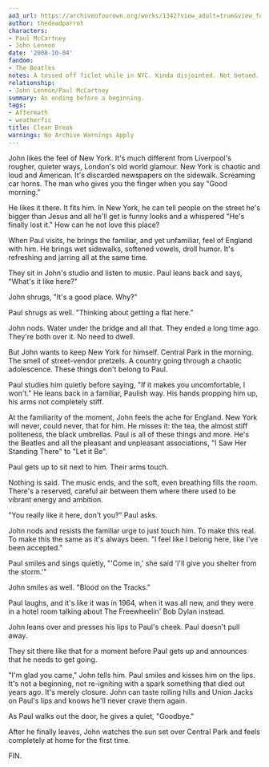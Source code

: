 ```yaml
---
ao3_url: https://archiveofourown.org/works/1342?view_adult=true&view_full_work=true
author: thedeadparrot
characters:
- Paul McCartney
- John Lennon
date: '2008-10-04'
fandom:
- The Beatles
notes: A tossed off ficlet while in NYC. Kinda disjointed. Not betaed.
relationship:
- John Lennon/Paul McCartney
summary: An ending before a beginning.
tags:
- Aftermath
- weatherfic
title: Clean Break
warnings: No Archive Warnings Apply
---
```


John likes the feel of New York. It's much different from Liverpool's rougher, quieter ways, London's old world glamour. New York is chaotic and loud and American. It's discarded newspapers on the sidewalk. Screaming car horns. The man who gives you the finger when you say "Good morning."

He likes it there. It fits him. In New York, he can tell people on the street he's bigger than Jesus and all he'll get is funny looks and a whispered "He's finally lost it." How can he not love this place?

When Paul visits, he brings the familiar, and yet unfamiliar, feel of England with him. He brings wet sidewalks, softened vowels, droll humor. It's refreshing and jarring all at the same time.

They sit in John's studio and listen to music. Paul leans back and says, "What's it like here?"

John shrugs, "It's a good place. Why?"

Paul shrugs as well. "Thinking about getting a flat here."

John nods. Water under the bridge and all that. They ended a long time ago. They're both over it. No need to dwell.

But John wants to keep New York for himself. Central Park in the morning. The smell of street-vendor pretzels. A country going through a chaotic adolescence. These things don't belong to Paul.

Paul studies him quietly before saying, "If it makes you uncomfortable, I won't." He leans back in a familiar, Paulish way. His hands propping him up, his arms not completely stiff.

At the familiarity of the moment, John feels the ache for England. New York will never, could never, that for him. He misses it: the tea, the almost stiff politeness, the black umbrellas. Paul is all of these things and more. He's the Beatles and all the pleasant and unpleasant associations, "I Saw Her Standing There" to "Let it Be".

Paul gets up to sit next to him. Their arms touch.

Nothing is said. The music ends, and the soft, even breathing fills the room. There's a reserved, careful air between them where there used to be vibrant energy and ambition.

"You really like it here, don't you?" Paul asks.

John nods and resists the familiar urge to just touch him. To make this real. To make this the same as it's always been. "I feel like I belong here, like I've been accepted."

Paul smiles and sings quietly, "'Come in,' she said 'I'll give you shelter from the storm.'"

John smiles as well. "Blood on the Tracks."

Paul laughs, and it's like it was in 1964, when it was all new, and they were in a hotel room talking about The Freewheelin' Bob Dylan instead.

John leans over and presses his lips to Paul's cheek. Paul doesn't pull away.

They sit there like that for a moment before Paul gets up and announces that he needs to get going.

"I'm glad you came," John tells him. Paul smiles and kisses him on the lips. It's not a beginning, not re-igniting with a spark something that died out years ago. It's merely closure. John can taste rolling hills and Union Jacks on Paul's lips and knows he'll never crave them again.

As Paul walks out the door, he gives a quiet, "Goodbye."

After he finally leaves, John watches the sun set over Central Park and feels completely at home for the first time.

FIN.
